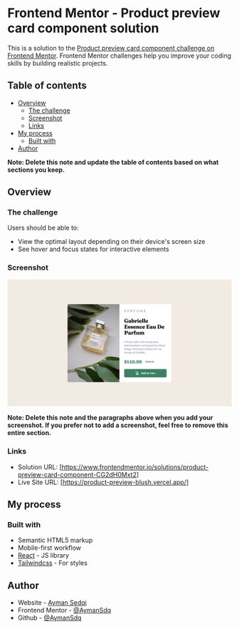 # Frontend Mentor - Product preview card component solution

This is a solution to the [Product preview card component challenge on Frontend Mentor](https://www.frontendmentor.io/challenges/product-preview-card-component-GO7UmttRfa). Frontend Mentor challenges help you improve your coding skills by building realistic projects. 

## Table of contents

- [Overview](#overview)
  - [The challenge](#the-challenge)
  - [Screenshot](#screenshot)
  - [Links](#links)
- [My process](#my-process)
  - [Built with](#built-with)
- [Author](#author)

**Note: Delete this note and update the table of contents based on what sections you keep.**

## Overview

### The challenge

Users should be able to:

- View the optimal layout depending on their device's screen size
- See hover and focus states for interactive elements

### Screenshot

![](/screenshot.jpg)


**Note: Delete this note and the paragraphs above when you add your screenshot. If you prefer not to add a screenshot, feel free to remove this entire section.**

### Links

- Solution URL: [https://www.frontendmentor.io/solutions/product-preview-card-component-CG2dH0Mxt2]
- Live Site URL: [https://product-preview-blush.vercel.app/]

## My process

### Built with

- Semantic HTML5 markup
- Mobile-first workflow
- [React](https://reactjs.org/) - JS library
- [Tailwindcss](https://tailwindcss.com/) - For styles


## Author

- Website - [Ayman Sedqi](https://www.your-site.com)
- Frontend Mentor - [@AymanSdq](https://www.frontendmentor.io/profile/AymanSdq)
- Github - [@AymanSdq](https://github.com/AymanSdq)


